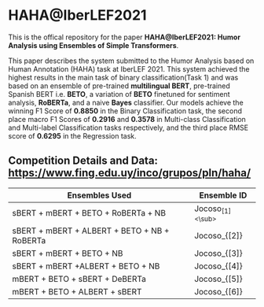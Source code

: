 # HAHA@IberLEF2021

This is the offical repository for the paper **HAHA@IberLEF2021: Humor Analysis using Ensembles of Simple Transformers**.

This paper describes the system submitted to the Humor Analysis based on Human Annotation (HAHA) task at IberLEF 2021. This system achieved the highest results in the main task of binary classification(Task 1) and was based on an ensemble of pre-trained **multilingual BERT**, pre-trained Spanish BERT i.e. **BETO**, a variation of **BETO** finetuned for sentiment analysis, **RoBERTa**, and a naive **Bayes** classifier. Our models achieve the winning F1 Score of **0.8850** in the Binary Classification task, the second place macro F1 Scores of **0.2916** and **0.3578** in Multi-class Classification and Multi-label Classification tasks respectively, and the third place RMSE score of **0.6295** in the Regression task. 

## Competition Details and Data: https://www.fing.edu.uy/inco/grupos/pln/haha/


| Ensembles Used                               | Ensemble ID     |
| ---------------                              | --------------- |
| sBERT + mBERT + BETO + RoBERTa + NB          | Jocoso<sub>[1]<\sub>    |
| sBERT + mBERT + ALBERT + BETO + NB + RoBERTa | Jocoso_{[2]}    |
| sBERT + mBERT + BETO + NB                    | Jocoso_{[3]}    |
| sBERT + mBERT +ALBERT + BETO + NB            | Jocoso_{[4]}    |
| mBERT + BETO + sBERT + DeBERTa               | Jocoso_{[5]}    |
| mBERT + BETO + ALBERT + sBERT                | Jocoso_{[6]}    |
